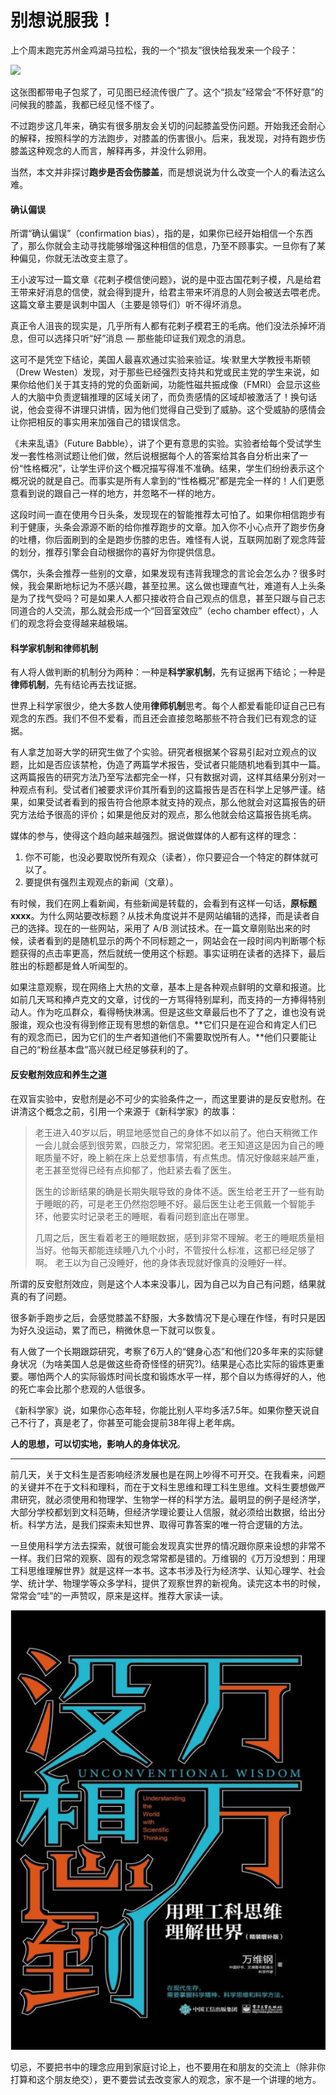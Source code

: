 # 别想说服我！

上个周末跑完苏州金鸡湖马拉松，我的一个“损友”很快给我发来一个段子：

![](https://raw.githubusercontent.com/mogoweb/mywritings/master/book_wechat/202104/images/we_cannot_believe_it_01.jpg)

这张图都带电子包浆了，可见图已经流传很广了。这个“损友”经常会“不怀好意”的问候我的膝盖，我都已经见怪不怪了。

不过跑步这几年来，确实有很多朋友会关切的问起膝盖受伤问题。开始我还会耐心的解释，按照科学的方法跑步，对膝盖的伤害很小。后来，我发现，对持有跑步伤膝盖这种观念的人而言，解释再多，并没什么卵用。

当然，本文并非探讨**跑步是否会伤膝盖**，而是想说说为什么改变一个人的看法这么难。

#### 确认偏误

所谓“确认偏误”（confirmation bias），指的是，如果你已经开始相信一个东西了，那么你就会主动寻找能够增强这种相信的信息，乃至不顾事实。一旦你有了某种偏见，你就无法改变主意了。

王小波写过一篇文章《花剌子模信使问题》，说的是中亚古国花剌子模，凡是给君王带来好消息的信使，就会得到提升，给君主带来坏消息的人则会被送去喂老虎。这篇文章主要是讽刺中国人（主要是领导们）听不得坏消息。

真正令人沮丧的现实是，几乎所有人都有花剌子模君王的毛病。他们没法杀掉坏消息，但可以选择只听“好”消息 — 那些能印证我们观念的消息。

这可不是凭空下结论，美国人最喜欢通过实验来验证。埃·默里大学教授韦斯顿（Drew Westen）发现，对于那些已经强烈支持共和党或民主党的学生来说，如果你给他们关于其支持的党的负面新闻，功能性磁共振成像（FMRI）会显示这些人的大脑中负责逻辑推理的区域关闭了，而负责感情的区域却被激活了！换句话说，他会变得不讲理只讲情，因为他们觉得自己受到了威胁。这个受威胁的感情会让你把相反的事实用来加强自己的错误信念。

《未来乱语》（Future Babble），讲了个更有意思的实验。实验者给每个受试学生发一套性格测试题让他们做，然后说根据每个人的答案给其各自分析出来了一份“性格概况”，让学生评价这个概况描写得准不准确。结果，学生们纷纷表示这个概况说的就是自己。而事实是所有人拿到的“性格概况”都是完全一样的！人们更愿意看到说的跟自己一样的地方，并忽略不一样的地方。

这段时间一直在使用今日头条，发现现在的智能推荐太可怕了。如果你相信跑步有利于健康，头条会源源不断的给你推荐跑步的文章。加入你不小心点开了跑步伤身的吐槽，你后面刷到的全是跑步伤膝的忠告。难怪有人说，互联网加剧了观念阵营的划分，推荐引擎会自动根据你的喜好为你提供信息。

偶尔，头条会推荐一些别的文章，如果发现有违背我理念的言论会怎么办？很多时候，我会果断地标记为不感兴趣，甚至拉黑。这么做也理直气壮，难道有人上头条是为了找气受吗？可是如果人人都只接收符合自己观点的信息，甚至只跟与自己志同道合的人交流，那么就会形成一个“回音室效应”（echo chamber effect），人们的观念将会变得越来越极端。

#### 科学家机制和律师机制

有人将人做判断的机制分为两种：一种是**科学家机制**，先有证据再下结论；一种是**律师机制**，先有结论再去找证据。

世界上科学家很少，绝大多数人使用**律师机制**思考。每个人都爱看能印证自己已有观念的东西。我们不但不爱看，而且还会直接忽略那些不符合我们已有观念的证据。

有人拿芝加哥大学的研究生做了个实验。研究者根据某个容易引起对立观点的议题，比如是否应该禁枪，伪造了两篇学术报告，受试者只能随机地看到其中一篇。这两篇报告的研究方法乃至写法都完全一样，只有数据对调，这样其结果分别对一种观点有利。受试者们被要求评价其所看到的这篇报告是否在科学上足够严谨。结果，如果受试者看到的报告符合他原本就支持的观点，那么他就会对这篇报告的研究方法给予很高的评价；如果是他反对的观点，那么他就会给这篇报告挑毛病。

媒体的参与，使得这个趋向越来越强烈。据说做媒体的人都有这样的理念：

1. 你不可能，也没必要取悦所有观众（读者），你只要迎合一个特定的群体就可以了。
2. 要提供有强烈主观观点的新闻（文章）。

有时候，我们在网上看新闻，有些新闻是转载的，会看到有这样一句话，**原标题xxxx**。为什么网站要改标题？从技术角度说并不是网站编辑的选择，而是读者自己的选择。现在的一些网站，采用了 A/B 测试技术。在一篇文章刚贴出来的时候，读者看到的是随机显示的两个不同标题之一，网站会在一段时间内判断哪个标题获得的点击率更高，然后就统一使用这个标题。事实证明在读者的选择下，最后胜出的标题都是耸人听闻型的。

如果注意观察，现在网络上大热的文章，基本上是各种观点鲜明的文章和报道。比如前几天骂和捧卢克文的文章，讨伐的一方骂得特别犀利，而支持的一方捧得特别动人。作为吃瓜群众，看得畅快淋漓。但是这些文章最后也不了了之，谁也没有说服谁，观众也没有得到修正现有思想的新信息。**它们只是在迎合和肯定人们已有的观念而已，因为它们的生产者知道他们不需要取悦所有人。**他们只要能让自己的“粉丝基本盘”高兴就已经足够获利的了。

#### 反安慰剂效应和养生之道

在双盲实验中，安慰剂是必不可少的实验条件之一，而这里要讲的是反安慰剂。在讲清这个概念之前，引用一个来源于《新科学家》的故事：

> 老王进入40岁以后，明显地感觉自己的身体不如以前了。他白天稍微工作一会儿就会感到很劳累，四肢乏力，常常犯困。老王知道这是因为自己的睡眠质量不好，晚上躺在床上总爱想事情，有点焦虑。情况好像越来越严重，老王甚至觉得已经有点抑郁了，他赶紧去看了医生。
>
> 医生的诊断结果的确是长期失眠导致的身体不适。医生给老王开了一些有助于睡眠的药，可是老王仍然抱怨睡不好。最后医生让老王佩戴一个智能手环，他要实时记录老王的睡眠，看看问题到底出在哪里。
>
> 几周之后，医生看着老王的睡眠数据，感到非常不理解。老王的睡眠质量相当好。他每天都能连续睡八九个小时，不管按什么标准，这都已经足够了啊。
> 老王以为自己没睡好，他的身体表现就好像真的没睡好一样。

所谓的反安慰剂效应，则是这个人本来没事儿，因为自己以为自己有问题，结果就真的有了问题。

很多新手跑步之后，会感觉膝盖不舒服，大多数情况下是心理在作怪，有时只是因为好久没运动，累了而已，稍微休息一下就可以恢复。

有人做了一个长期跟踪研究，考察了6万人的“健身心态”和他们20多年来的实际健身状况（为啥美国人总是做这些奇奇怪怪的研究?)。结果是心态比实际的锻炼更重要。哪怕两个人的实际锻炼时间长度和锻炼水平一样，那个自以为练得好的人，他的死亡率会比那个悲观的人低很多。

《新科学家》说，如果你心态年轻，你能比别人平均多活7.5年。如果你整天说自己不行了，真是老了，你甚至可能会提前38年得上老年病。

**人的思想，可以切实地，影响人的身体状况**。

---

前几天，关于文科生是否影响经济发展也是在网上吵得不可开交。在我看来，问题的关键并不在于文科和理科，而在于文科生思维和理工科生思维。文科生要想做严肃研究，就必须使用和物理学、生物学一样的科学方法。最明显的例子是经济学，大部分学校都划到文科范畴，但经济学理论要让人信服，就必须给出数据，给出分析。科学方法，是我们探索未知世界、取得可靠答案的唯一符合逻辑的方法。

一旦使用科学方法去探索，就很可能会发现真实世界的情况跟你原来设想的非常不一样。我们日常的观察、固有的观念常常都是错的。万维钢的《万万没想到：用理工科思维理解世界》就是这样一本书。这本书涉及行为经济学、认知心理学、社会学、统计学、物理学等众多学科，提供了观察世界的新视角。读完这本书的时候，常常会“哇”的一声赞叹，原来是这样。推荐大家读一读。

![](https://raw.githubusercontent.com/mogoweb/mywritings/master/book_wechat/202104/images/we_cannot_believe_it_02.png)

切忌，不要把书中的理念应用到家庭讨论上，也不要用在和朋友的交流上（除非你打算和这个朋友绝交），更不要尝试去改变家人的观念，家不是一个讲理的地方。

